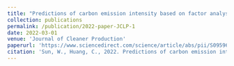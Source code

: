 ```yaml
---
title: "Predictions of carbon emission intensity based on factor analysis and an improved extreme learning machine from the perspective of carbon emission efficiency"
collection: publications
permalink: /publication/2022-paper-JCLP-1
date: 2022-03-01
venue: 'Journal of Cleaner Production'
paperurl: 'https://www.sciencedirect.com/science/article/abs/pii/S0959652622000609'
citation: 'Sun, W., Huang, C., 2022. Predictions of carbon emission intensity based on factor analysis and an improved extreme learning machine from the perspective of carbon emission efficiency. J. Clean. Prod. 338. https://doi.org/10.1016/j.jclepro.2022.130414'
---
```


